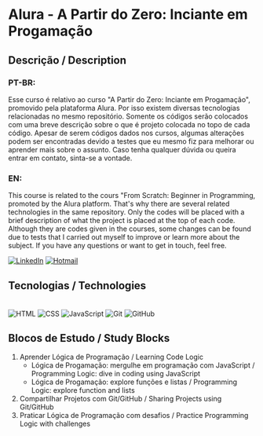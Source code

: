 # Alura - A Partir do Zero: Inciante em Progamação
## Descrição / Description 

### PT-BR:

Esse curso é relativo ao curso "A Partir do Zero: Inciante em Progamação", promovido pela plataforma Alura. Por isso existem diversas tecnologias relacionadas no mesmo repositório. Somente os códigos serão colocados com uma breve descrição sobre o que é projeto colocada no topo de cada código. Apesar de serem códigos dados nos cursos, algumas alterações podem ser encontradas devido a testes que eu mesmo fiz para melhorar ou aprender mais sobre o assunto. Caso tenha qualquer dúvida ou queira entrar em contato, sinta-se a vontade.
### EN:

This course is related to the cours "From Scratch: Beginner in Programming, promoted by the Alura platform. That's why there are several related technologies in the same repository. Only the codes will be placed with a brief description of what the project is placed at the top of each code. Although they are codes given in the courses, some changes can be found due to tests that I carried out myself to improve or learn more about the subject. If you have any questions or want to get in touch, feel free.

[![LinkedIn](https://img.shields.io/badge/LinkedIn-0077B5?style=for-the-badge&logo=linkedin&logoColor=white)](https://www.linkedin.com/in/lucas-emanuel-oliveira-de-carvalho/) [![Hotmail](https://img.shields.io/badge/Microsoft_Outlook-0078D4?style=for-the-badge&logo=microsoft-outlook&logoColor=white
)](lucas.emanuel.carvalho@outlook.com)

## Tecnologias / Technologies

<div style="display: inline_block"><br>
<img align="center" alt="HTML" src=https://img.shields.io/badge/HTML-239120?style=for-the-badge&logo=html5&logoColor=white>
<img align="center" alt="CSS" src=https://img.shields.io/badge/CSS-239120?&style=for-the-badge&logo=css3&logoColor=white>
<img align="center" alt="JavaScript" src=https://cdn.jsdelivr.net/gh/devicons/devicon@latest/icons/javascript/javascript-original.svg>
<img align="center" alt="Git" src=https://cdn.jsdelivr.net/gh/devicons/devicon@latest/icons/git/git-original-wordmark.svg>
<img align="center" alt="GitHub" src=https://cdn.jsdelivr.net/gh/devicons/devicon@latest/icons/github/github-original.svg>
</div>

## Blocos de Estudo / Study Blocks
1. Aprender Lógica de Programação / Learning Code Logic
   - Lógica de Progamação: mergulhe em programação com JavaScript / Programming Logic: dive in coding using JavaScript
   - Lógica de Progamação: explore funções e listas / Programming Logic: explore function and lists
2. Compartilhar Projetos com Git/GitHub / Sharing Projects using Git/GitHub
3. Praticar Lógica de Programação com desafios / Practice Programming Logic with challenges
